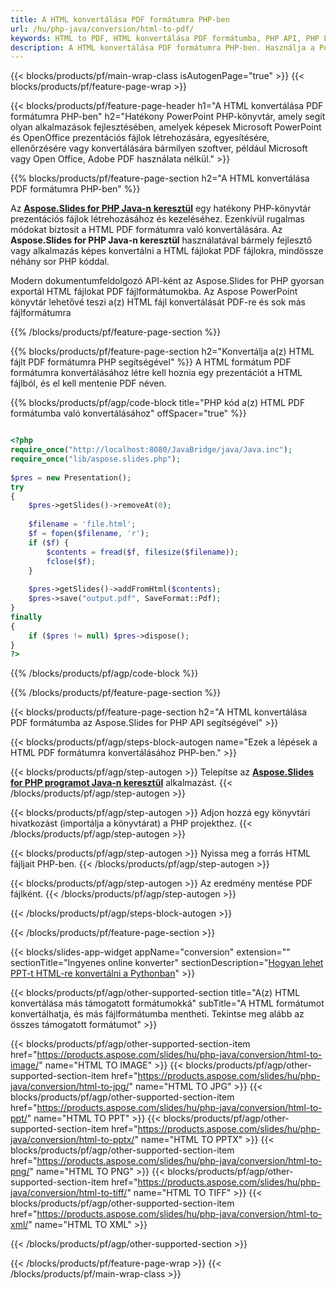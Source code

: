 ```yaml
---
title: A HTML konvertálása PDF formátumra PHP-ben
url: /hu/php-java/conversion/html-to-pdf/
keywords: HTML to PDF, HTML konvertálása PDF formátumba, PHP API, PHP Library, HTML, PDF
description: A HTML konvertálása PDF formátumra PHP-ben. Használja a PowerPoint PHP API-t a HTML fájlok konvertálásához PDF formátumba
---
```


{{< blocks/products/pf/main-wrap-class isAutogenPage="true" >}}
{{< blocks/products/pf/feature-page-wrap >}}

{{< blocks/products/pf/feature-page-header h1="A HTML konvertálása PDF formátumra PHP-ben" h2="Hatékony PowerPoint PHP-könyvtár, amely segít olyan alkalmazások fejlesztésében, amelyek képesek Microsoft PowerPoint és OpenOffice prezentációs fájlok létrehozására, egyesítésére, ellenőrzésére vagy konvertálására bármilyen szoftver, például Microsoft vagy Open Office, Adobe PDF használata nélkül." >}}

{{% blocks/products/pf/feature-page-section h2="A HTML konvertálása PDF formátumra PHP-ben" %}}

Az [**Aspose.Slides for PHP Java-n keresztül**](https://products.aspose.com/slides/hu/php-java/) egy hatékony PHP-könyvtár prezentációs fájlok létrehozásához és kezeléséhez. Ezenkívül rugalmas módokat biztosít a HTML PDF formátumra való konvertálására. Az **Aspose.Slides for PHP Java-n keresztül** használatával bármely fejlesztő vagy alkalmazás képes konvertálni a HTML fájlokat PDF fájlokra, mindössze néhány sor PHP kóddal.

Modern dokumentumfeldolgozó API-ként az Aspose.Slides for PHP gyorsan exportál HTML fájlokat PDF fájlformátumokba. Az Aspose PowerPoint könyvtár lehetővé teszi a(z) HTML fájl konvertálását PDF-re és sok más fájlformátumra

{{% /blocks/products/pf/feature-page-section %}}

{{% blocks/products/pf/feature-page-section  h2="Konvertálja a(z) HTML fájlt PDF formátumra PHP segítségével" %}}
A HTML formátum PDF formátumra konvertálásához létre kell hoznia egy prezentációt a HTML fájlból, és el kell mentenie PDF néven.

{{% blocks/products/pf/agp/code-block title="PHP kód a(z) HTML PDF formátumba való konvertálásához" offSpacer="true" %}}

```php

<?php
require_once("http://localhost:8080/JavaBridge/java/Java.inc");
require_once("lib/aspose.slides.php");
        
$pres = new Presentation();
try
{
    $pres->getSlides()->removeAt(0);
    
    $filename = 'file.html';
    $f = fopen($filename, 'r');
    if ($f) {
        $contents = fread($f, filesize($filename));
        fclose($f);
    }
    
    $pres->getSlides()->addFromHtml($contents);        
    $pres->save("output.pdf", SaveFormat::Pdf);        
}
finally
{
    if ($pres != null) $pres->dispose();
}
?>
```


{{% /blocks/products/pf/agp/code-block %}}

{{% /blocks/products/pf/feature-page-section %}}

{{< blocks/products/pf/feature-page-section  h2="A HTML konvertálása PDF formátumba az Aspose.Slides for PHP API segítségével" >}}

{{< blocks/products/pf/agp/steps-block-autogen name="Ezek a lépések a HTML PDF formátumra konvertálásához PHP-ben." >}}

{{< blocks/products/pf/agp/step-autogen >}}
Telepítse az [**Aspose.Slides for PHP programot Java-n keresztül**](https://products.aspose.com/slides/hu/php-java/) alkalmazást.
{{< /blocks/products/pf/agp/step-autogen >}}

{{< blocks/products/pf/agp/step-autogen >}}
Adjon hozzá egy könyvtári hivatkozást (importálja a könyvtárat) a PHP projekthez.
{{< /blocks/products/pf/agp/step-autogen >}}

{{< blocks/products/pf/agp/step-autogen >}}
Nyissa meg a forrás HTML fájljait PHP-ben.
{{< /blocks/products/pf/agp/step-autogen >}}

{{< blocks/products/pf/agp/step-autogen >}}
Az eredmény mentése PDF fájlként.
{{< /blocks/products/pf/agp/step-autogen >}}

{{< /blocks/products/pf/agp/steps-block-autogen >}}

{{< /blocks/products/pf/feature-page-section >}}

{{< blocks/slides-app-widget  appName="conversion" extension="" sectionTitle="Ingyenes online konverter" sectionDescription="[Hogyan lehet PPT-t HTML-re konvertálni a Pythonban](https://products.aspose.com/slides/hu/python-net/conversion/ppt-to-html/)" >}}

{{< blocks/products/pf/agp/other-supported-section title="A(z) HTML konvertálása más támogatott formátumokká" subTitle="A HTML formátumot konvertálhatja, és más fájlformátumba mentheti. Tekintse meg alább az összes támogatott formátumot" >}}

{{< blocks/products/pf/agp/other-supported-section-item href="https://products.aspose.com/slides/hu/php-java/conversion/html-to-image/" name="HTML TO IMAGE" >}}
{{< blocks/products/pf/agp/other-supported-section-item href="https://products.aspose.com/slides/hu/php-java/conversion/html-to-jpg/" name="HTML TO JPG" >}}
{{< blocks/products/pf/agp/other-supported-section-item href="https://products.aspose.com/slides/hu/php-java/conversion/html-to-ppt/" name="HTML TO PPT" >}}
{{< blocks/products/pf/agp/other-supported-section-item href="https://products.aspose.com/slides/hu/php-java/conversion/html-to-pptx/" name="HTML TO PPTX" >}}
{{< blocks/products/pf/agp/other-supported-section-item href="https://products.aspose.com/slides/hu/php-java/conversion/html-to-png/" name="HTML TO PNG" >}}
{{< blocks/products/pf/agp/other-supported-section-item href="https://products.aspose.com/slides/hu/php-java/conversion/html-to-tiff/" name="HTML TO TIFF" >}}
{{< blocks/products/pf/agp/other-supported-section-item href="https://products.aspose.com/slides/hu/php-java/conversion/html-to-xml/" name="HTML TO XML" >}}


{{< /blocks/products/pf/agp/other-supported-section >}}

{{< /blocks/products/pf/feature-page-wrap >}}
{{< /blocks/products/pf/main-wrap-class >}}